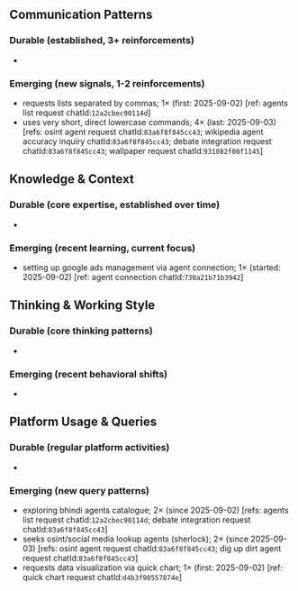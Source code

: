## Communication Patterns
### Durable (established, 3+ reinforcements)
-

### Emerging (new signals, 1-2 reinforcements)
- requests lists separated by commas; 1× (first: 2025-09-02) [ref: agents list request chatId:`12a2cbec90114d`]
- uses very short, direct lowercase commands; 4× (last: 2025-09-03) [refs: osint agent request chatId:`83a6f8f845cc43`; wikipedia agent accuracy inquiry chatId:`83a6f8f845cc43`; debate integration request chatId:`83a6f8f845cc43`; wallpaper request chatId:`931082f00f1145`]

## Knowledge & Context
### Durable (core expertise, established over time)
-

### Emerging (recent learning, current focus)
- setting up google ads management via agent connection; 1× (started: 2025-09-02) [ref: agent connection chatId:`730a21b71b3942`]

## Thinking & Working Style
### Durable (core thinking patterns)
-

### Emerging (recent behavioral shifts)
-

## Platform Usage & Queries
### Durable (regular platform activities)
-

### Emerging (new query patterns)
- exploring bhindi agents catalogue; 2× (since 2025-09-02) [refs: agents list request chatId:`12a2cbec90114d`; debate integration request chatId:`83a6f8f845cc43`]
- seeks osint/social media lookup agents (sherlock); 2× (since 2025-09-03) [refs: osint agent request chatId:`83a6f8f845cc43`; dig up dirt agent request chatId:`83a6f8f845cc43`]
- requests data visualization via quick chart; 1× (first: 2025-09-02) [ref: quick chart request chatId:`d4b3f90557874e`]